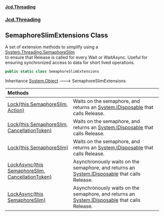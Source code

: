 #### [Jcd.Threading](index.md 'index')
### [Jcd.Threading](Jcd.Threading.md 'Jcd.Threading')

## SemaphoreSlimExtensions Class

A set of extension methods to simplify using a [System.Threading.SemaphoreSlim](https://docs.microsoft.com/en-us/dotnet/api/System.Threading.SemaphoreSlim 'System.Threading.SemaphoreSlim')  
to ensure that Release is called for every Wait or WaitAsync. Useful for  
ensuring synchronized access to data for short lived operations.

```csharp
public static class SemaphoreSlimExtensions
```

Inheritance [System.Object](https://docs.microsoft.com/en-us/dotnet/api/System.Object 'System.Object') &#129106; SemaphoreSlimExtensions

| Methods | |
| :--- | :--- |
| [Lock(this SemaphoreSlim, Action)](Jcd.Threading.SemaphoreSlimExtensions.Lock(thisSystem.Threading.SemaphoreSlim,System.Action).md 'Jcd.Threading.SemaphoreSlimExtensions.Lock(this System.Threading.SemaphoreSlim, System.Action)') | Waits on the semaphore, and returns an [System.IDisposable](https://docs.microsoft.com/en-us/dotnet/api/System.IDisposable 'System.IDisposable') that calls Release. |
| [Lock(this SemaphoreSlim, CancellationToken)](Jcd.Threading.SemaphoreSlimExtensions.Lock(thisSystem.Threading.SemaphoreSlim,System.Threading.CancellationToken).md 'Jcd.Threading.SemaphoreSlimExtensions.Lock(this System.Threading.SemaphoreSlim, System.Threading.CancellationToken)') | Waits on the semaphore, and returns an [System.IDisposable](https://docs.microsoft.com/en-us/dotnet/api/System.IDisposable 'System.IDisposable') that calls Release. |
| [Lock(this SemaphoreSlim)](Jcd.Threading.SemaphoreSlimExtensions.Lock(thisSystem.Threading.SemaphoreSlim).md 'Jcd.Threading.SemaphoreSlimExtensions.Lock(this System.Threading.SemaphoreSlim)') | Waits on the semaphore, and returns an [System.IDisposable](https://docs.microsoft.com/en-us/dotnet/api/System.IDisposable 'System.IDisposable') that calls Release. |
| [LockAsync(this SemaphoreSlim, CancellationToken)](Jcd.Threading.SemaphoreSlimExtensions.LockAsync(thisSystem.Threading.SemaphoreSlim,System.Threading.CancellationToken).md 'Jcd.Threading.SemaphoreSlimExtensions.LockAsync(this System.Threading.SemaphoreSlim, System.Threading.CancellationToken)') | Asynchronously waits on the semaphore, and returns an [System.IDisposable](https://docs.microsoft.com/en-us/dotnet/api/System.IDisposable 'System.IDisposable') that calls Release. |
| [LockAsync(this SemaphoreSlim)](Jcd.Threading.SemaphoreSlimExtensions.LockAsync(thisSystem.Threading.SemaphoreSlim).md 'Jcd.Threading.SemaphoreSlimExtensions.LockAsync(this System.Threading.SemaphoreSlim)') | Asynchronously waits on the semaphore, and returns an [System.IDisposable](https://docs.microsoft.com/en-us/dotnet/api/System.IDisposable 'System.IDisposable') that calls Release. |
